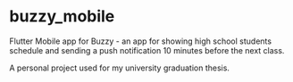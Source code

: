 # buzzy_mobile

Flutter Mobile app for Buzzy - an app for showing high school students schedule and sending a push notification 10 minutes before the next class.

A personal project used for my university graduation thesis.
